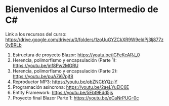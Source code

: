 # Bienvenidos al Curso Intermedio de C#

Link a los recursos del curso: https://drive.google.com/drive/u/0/folders/1zoUuGYZCkXR9W9eldPj3lj877z0yBRLb

1. Estructura de proyecto Blazor:
https://youtu.be/jGFeKcARJ_0
2. Herencia, polimorfismo y encapsulación (Parte 1):
https://youtu.be/jnf8Pw2MGRU
3. Herencia, polimorfismo y encapsulación (Parte 2):
https://youtu.be/puAZi67pjf8
4. Reproductor MP3:
https://youtu.be/obZNCbYQz-Y
5. Programación asíncrona:
https://youtu.be/2aeLYuElC6E
6. Entity Framework:
https://youtu.be/5Ebt9Edd5js
7. Proyecto final Blazor Parte 1:
https://youtu.be/eCaNrPUG-0c
